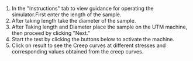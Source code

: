1.	In the "Instructions" tab to view guidance for operating the simulator.First enter the length of the sample.
2.	After taking length take the diameter of the sample.
3.	After Taking length and Diameter place the sample on the UTM machine, then proceed by clicking "Next."
4.	Start the test by clicking the buttons below to activate the machine.
5.	Click on result to see the Creep curves at different stresses and corresponding values obtained from the creep curves.
